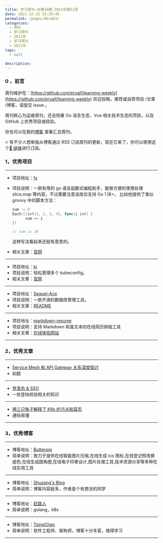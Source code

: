 ```yaml
---
title: 学习周刊-总第34期-2021年第51周
date: 2021-12-25 15:29:45
permalink: /pages/8b1463/
categories:
  - 周刊
  - 学习周刊
  - 2021年
  - 学习周刊
  - 2021年
tags:
  - null

description:
---
```


### 0 ，前言

周刊维护在：[https://github.com/eryajf/learning-weekly](https://github.com/eryajf/learning-weekly) 欢迎投稿，推荐或自荐项目 /文章 /博客，请提交 issue 。

周刊核心为运维周刊，还会侧重 Go 语言生态，Vue 相关技术生态的项目，以及 GitHub 上优秀项目或经验。

你也可以在我的[博客](https://wiki.eryajf.net/learning-weekly/) 查看汇总周刊。

🔥 有不少人想单独从博客通过 RSS 订阅周刊的更新，现在它来了，你可以使用这个[🔗 链接](https://wiki.eryajf.net/learning-weekly.xml)进行订阅。

### 1，优秀项目

---

- 项目地址：[fx](https://github.com/nikgalushko/fx)
- 项目说明：一款有用的 go 语言函数式编程助手，能够方便的使用处理 slice,map 等内容，不过需要注意该库仅支持 Go 1.18+。
  比如他提供了类似 groovy 中的脚本方法：

  ```go
  sum := 0
  Each([]int{1, 2, 3, 4}, func(i int) {
  		sum += i
  })

  // sum is 10
  ```

  这种写法看起来还挺有意思的。

- 相关文章：[官网](https://nikgalushko.github.io/fx/#/)

---

- 项目地址：[ki](https://github.com/ywgx/ki)
- 项目说明：轻松管理多个 kubeconfig。
- 相关文章：[官网](https://ki.xabc.io/#/)

---

- 项目地址：[Sequel-Ace](https://github.com/Sequel-Ace/Sequel-Ace)
- 项目说明：一款开源的数据库管理工具。
- 相关文章：[README](https://github.com/Sequel-Ace/Sequel-Ace/blob/main/readme.md)

---

- 项目地址：[markdown-resume](https://github.com/mdnice/markdown-resume)
- 项目说明：支持 Markdown 和富文本的在线简历排版工具
- 相关文章：[在线体验网站](https://resume.mdnice.com/)

---

### 2，优秀文章

---

- [Service Mesh 和 API Gateway 关系深度探讨](https://www.sofastack.tech/blog/service-mesh-api-gateway-in-depth-discussion-of-relationships/)
- 如题

---

- [登录态 & SSO](https://mp.weixin.qq.com/s/_B_4YbKEsjNUd_hGDGHFAA)
- 一些登陆校验相关的知识

---

- [用三只兔子解释了 K8s 的污点和容忍](https://mp.weixin.qq.com/s/N5NLnPUDBBWK9rjT6qOMPQ)
- 通俗易懂

---

### 3，优秀博客

---

- 博客地址：[Butterpig](https://www.butterpig.top/)
- 简单说明：致力于提供在线智能图片压缩,在线生成 ico 图标,在线登记照改换底色,在线生成圆角图,在线电子印章设计,图片处理工具,技术资源分享等多种在线实用工具

---

- 博客地址：[Shuzang's Blog](https://shuzang.github.io/)
- 简单说明：博客内容挺多，作者是个有想法的同学

---

- 博客地址：[赶路人](https://xieys.club/)
- 简单说明：golang，k8s

---

- 博客地址：[TsingChan](http://www.9ong.com/)
- 简单说明：软件工程师、架构师，博客十分丰富，值得学习

---

